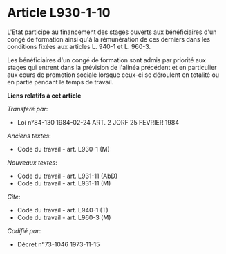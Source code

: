 # Article L930-1-10

L'Etat participe au financement des stages ouverts aux bénéficiaires d'un congé de formation ainsi qu'à la rémunération de
ces derniers dans les conditions fixées aux articles L. 940-1 et L. 960-3.

Les bénéficiaires d'un congé de formation sont admis par priorité aux stages qui entrent dans la prévision de l'alinéa
précédent et en particulier aux cours de promotion sociale lorsque ceux-ci se déroulent en totalité ou en partie pendant le
temps de travail.

**Liens relatifs à cet article**

_Transféré par_:

  - Loi n°84-130 1984-02-24 ART. 2 JORF 25 FEVRIER 1984

_Anciens textes_:

  - Code du travail - art. L930-1 (M)

_Nouveaux textes_:

  - Code du travail - art. L931-11 (AbD)
  - Code du travail - art. L931-11 (M)

_Cite_:

  - Code du travail - art. L940-1 (T)
  - Code du travail - art. L960-3 (M)

_Codifié par_:

  - Décret n°73-1046 1973-11-15
